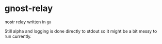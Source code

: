 # gnost-relay
nostr relay written in `go`

Still alpha and logging is done directly to stdout so it might be a bit messy to run currently. 

